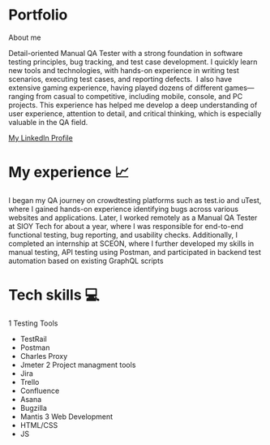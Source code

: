 # Portfolio

About me

Detail-oriented Manual QA Tester with a strong  foundation in software testing principles, bug tracking, and test case development. I quickly 
learn new tools and technologies, with hands-on experience in writing test scenarios, executing 
test cases, and reporting defects.  I also have extensive gaming experience, having 
played dozens of different games—ranging from casual to competitive, including mobile, console, 
and PC projects. This experience has helped me develop a deep understanding of user 
experience, attention to detail, and critical thinking, which is especially valuable in the QA field.

[My LinkedIn Profile](https://www.linkedin.com/in/andranik-hambartsumyan/)

# My experience 📈

I began my QA journey on crowdtesting platforms such as test.io and uTest, where I gained hands-on experience identifying bugs across various websites and applications.
Later, I worked remotely as a Manual QA Tester at SIOY Tech for about a year, where I was responsible for end-to-end functional testing, bug reporting, and usability checks.
Additionally, I completed an internship at SCEON, where I further developed my skills in manual testing, API testing using Postman, and participated in backend test automation based on existing GraphQL scripts

# Tech skills 💻

1 Testing Tools
  - TestRail
  - Postman
  - Charles Proxy
  - Jmeter
2 Project managment tools
  - Jira
  - Trello
  - Confluence
  - Asana
  - Bugzilla
  - Mantis
3 Web Development
  - HTML/CSS
  - JS
